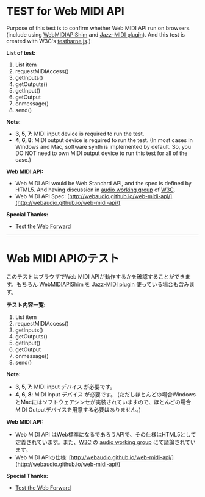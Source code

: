 # TEST for Web MIDI API

Purpose of this test is to confirm whether Web MIDI API run on browsers. (include using [WebMIDIAPIShim](https://github.com/cwilso/WebMIDIAPIShim) and [Jazz-MIDI plugin](http://jazz-soft.net/doc/Jazz-Plugin/)).
And this test is created with W3C's [testharne.js](http://darobin.github.io/test-harness-tutorial/docs/using-testharness.html).)

**List of test:**

 1. List item
 2. requestMIDIAccess()
 3. getInputs()
 4. getOutputs()
 5. getInput()
 6. getOutput
 7. onmessage()
 8. send()
 
**Note:**

- **3, 5, 7**: MIDI input device is required to run the test.
- **4, 6, 8**: MIDI output device is required to run the test. (In most cases in Windows and Mac, software synth is implemented by default. So, you DO NOT need to own MIDI output device to run this test for all of the case.)

**Web MIDI API:**

- Web MIDI API would be Web Standard API, and the spec is defined by HTML5. And having discussion in [audio working group](http://www.w3.org/2011/audio/) of [W3C](http://www.w3.org/).
- Web MIDI API Spec: [http://webaudio.github.io/web-midi-api/](http://webaudio.github.io/web-midi-api/)


**Special Thanks:**

 - [Test the Web Forward](http://testthewebforward.org/)

----------

# Web MIDI APIのテスト

このテストはブラウザでWeb MIDI APIが動作するかを確認することができます。もちろん [WebMIDIAPIShim](https://github.com/cwilso/WebMIDIAPIShim) を [Jazz-MIDI plugin](http://jazz-soft.net/doc/Jazz-Plugin/) 使っている場合も含みます。

**テスト内容一覧:**

 1. List item
 2. requestMIDIAccess()
 3. getInputs()
 4. getOutputs()
 5. getInput()
 6. getOutput
 7. onmessage()
 8. send()

**Note:**

- **3, 5, 7**: MIDI input デバイス が必要です。
- **4, 6, 8**: MIDI input デバイス が必要です。 (ただしほとんどの場合WindowsとMacにはソフトウェアシンセが実装されていますので、ほとんどの場合MIDI Outputデバイスを用意する必要はありません。)

**Web MIDI API:**

- Web MIDI API はWeb標準になるであろうAPIで、その仕様はHTML5として定義されています。また、[W3C](http://www.w3.org/) の [audio working group](http://www.w3.org/2011/audio/) にて議論されています。
- Web MIDI APIの仕様: [http://webaudio.github.io/web-midi-api/](http://webaudio.github.io/web-midi-api/)


**Special Thanks:**

- [Test the Web Forward](http://testthewebforward.org/)




